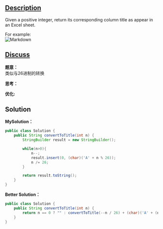## [Description](https://leetcode.com/problems/excel-sheet-column-title/#/description)
Given a positive integer, return its corresponding column title as appear in an Excel sheet.

For example:    
![Markdown](http://i4.piimg.com/1949/11e8924ff90a85a9.png)


## [Discuss]()
**题意：**   
类似与26进制的转换   

**思考：**  

**优化:**   


## Solution
**MySolution：**   
```java
public class Solution {
    public String convertToTitle(int n) {
        StringBuilder result = new StringBuilder();

        while(n>0){
            n--;
            result.insert(0, (char)('A' + n % 26));
            n /= 26;
        }

        return result.toString();
    }
}
```

**Better Solution：**  
```java
public class Solution {
    public String convertToTitle(int n) {
        return n == 0 ? "" : convertToTitle(--n / 26) + (char)('A' + (n % 26));
    }
}
```
